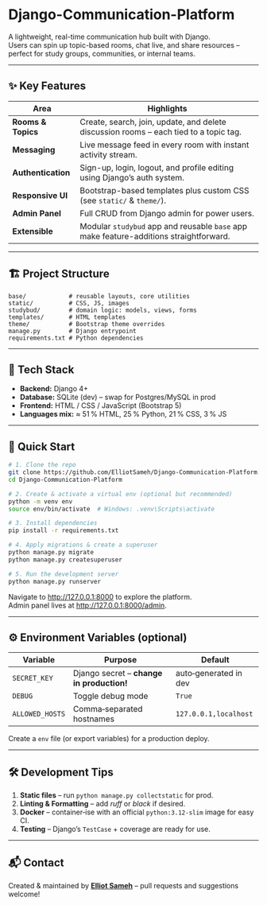 # Django-Communication-Platform

A lightweight, real-time communication hub built with Django.  
Users can spin up topic-based rooms, chat live, and share resources – perfect for study groups, communities, or internal teams.

---

## ✨ Key Features

| Area               | Highlights                                                                             |
| ------------------ | -------------------------------------------------------------------------------------- |
| **Rooms & Topics** | Create, search, join, update, and delete discussion rooms – each tied to a topic tag.  |
| **Messaging**      | Live message feed in every room with instant activity stream.                          |
| **Authentication** | Sign-up, login, logout, and profile editing using Django’s auth system.                |
| **Responsive UI**  | Bootstrap-based templates plus custom CSS (see `static/` & `theme/`).                  |
| **Admin Panel**    | Full CRUD from Django admin for power users.                                           |
| **Extensible**     | Modular `studybud` app and reusable `base` app make feature-additions straightforward. |

---

## 🏗️ Project Structure

```
base/            # reusable layouts, core utilities
static/          # CSS, JS, images
studybud/        # domain logic: models, views, forms
templates/       # HTML templates
theme/           # Bootstrap theme overrides
manage.py        # Django entrypoint
requirements.txt # Python dependencies
```

---

## 🔧 Tech Stack

- **Backend:** Django 4+
- **Database:** SQLite (dev) – swap for Postgres/MySQL in prod
- **Frontend:** HTML / CSS / JavaScript (Bootstrap 5)
- **Languages mix:** ≈ 51 % HTML, 25 % Python, 21 % CSS, 3 % JS

---

## 🚀 Quick Start

```bash
# 1. Clone the repo
git clone https://github.com/ElliotSameh/Django-Communication-Platform.git
cd Django-Communication-Platform

# 2. Create & activate a virtual env (optional but recommended)
python -m venv env
source env/bin/activate  # Windows: .venv\Scripts\activate

# 3. Install dependencies
pip install -r requirements.txt

# 4. Apply migrations & create a superuser
python manage.py migrate
python manage.py createsuperuser

# 5. Run the development server
python manage.py runserver
```

Navigate to <http://127.0.0.1:8000> to explore the platform.  
Admin panel lives at <http://127.0.0.1:8000/admin>.

---

## ⚙️ Environment Variables (optional)

| Variable        | Purpose                                   | Default               |
| --------------- | ----------------------------------------- | --------------------- |
| `SECRET_KEY`    | Django secret – **change in production!** | auto‑generated in dev |
| `DEBUG`         | Toggle debug mode                         | `True`                |
| `ALLOWED_HOSTS` | Comma‑separated hostnames                 | `127.0.0.1,localhost` |

Create a `env` file (or export variables) for a production deploy.

---

## 🛠️ Development Tips

1. **Static files** – run `python manage.py collectstatic` for prod.
2. **Linting & Formatting** – add _ruff_ or _black_ if desired.
3. **Docker** – container‑ise with an official `python:3.12‑slim` image for easy CI.
4. **Testing** – Django’s `TestCase` + coverage are ready for use.

---

## 📬 Contact

Created & maintained by **[Elliot Sameh](mailto:elliotsameh@gmail.com)** – pull requests and suggestions welcome!

